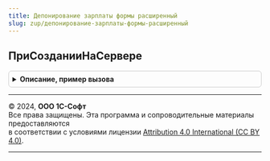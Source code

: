 ```yaml
---
title: Депонирование зарплаты формы расширенный
slug: zup/депонирование-зарплаты-формы-расширенный
---
```



## ПриСозданииНаСервере
<details style="margin: 1em 0; padding: 0.5em; border: 1px solid #ccc; border-radius: 6px;">

<summary style="font-weight: bold; cursor: pointer;">Описание, пример вызова</summary>

```bsl

// Обработчик события ПриСозданииНаСервере формы документа.
// 	Устанавливает первоначальные значения реквизитов объекта.
//	Инициализирует реквизиты формы.
//
// Параметры:
// 	Форма - ФормаКлиентскогоПриложения - форма, которая создается.
// 	Отказ - Булево - признак отказа от создания формы.
// 	СтандартнаяОбработка - Булево - признак выполнения стандартной обработки события.
//
Процедура ПриСозданииНаСервере(Форма, Отказ, СтандартнаяОбработка) Экспорт
```

Пример вызова
```bsl
ДепонированиеЗарплатыФормыРасширенный.ПриСозданииНаСервере(Форма, Отказ, СтандартнаяОбработка) 
```
</details>

---

© 2024, **ООО 1С-Софт**  
Все права защищены. Эта программа и сопроводительные материалы предоставляются  
в соответствии с условиями лицензии [Attribution 4.0 International (CC BY 4.0)](https://creativecommons.org/licenses/by/4.0/legalcode).

---

